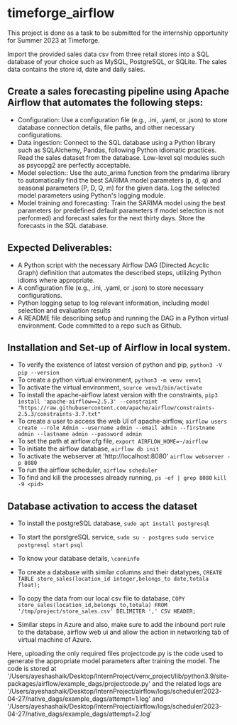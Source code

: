 # timeforge_airflow

This project is done as a task to be submitted for the internship opportunity for Summer 2023 at Timeforge.

Import the provided sales data csv from three retail stores into a SQL database of your choice such as MySQL, PostgreSQL, or SQLite. The sales data contains the store id, date and daily sales.

## Create a sales forecasting pipeline using Apache Airflow that automates the following steps:

* Configuration: Use a configuration file (e.g., .ini, .yaml, or .json) to store database connection details, file paths, and other necessary configurations.
*  Data ingestion: Connect to the SQL database using a Python library such as SQLAlchemy, Pandas, following Python idiomatic practices. Read the sales dataset from the database. Low-level sql modules such as psycopg2 are perfectly acceptable.
* Model selection:: Use the auto_arima function from the pmdarima library to automatically find the best SARIMA model parameters (p, d, q) and seasonal parameters (P, D, Q, m) for the given data. Log the selected model parameters using Python's logging module.
* Model training and forecasting: Train the SARIMA model using the best parameters (or predefined default parameters if model selection is not performed) and forecast sales for the next thirty days. Store the forecasts in the SQL database.

## Expected Deliverables:
* A Python script with the necessary Airflow DAG (Directed Acyclic Graph) definition that automates the described steps, utilizing Python idioms where appropriate. 
* A configuration file (e.g., .ini, .yaml, or .json) to store necessary configurations.
* Python logging setup to log relevant information, including model selection and evaluation results
* A README file describing setup and running the DAG in a Python virtual environment. Code committed to a repo such as Github.

## Installation and Set-up of Airflow in local system.
* To verify the existence of latest version of python and pip,
``` python3 -V ```
``` pip --version ```
* To create a python virtual environment,
``` python3 -m venv venv1 ```
* To activate the virtual environment,
``` source venv1/bin/activate ```
* To install the apache-airflow latest version with the constraints,
``` pip3 install 'apache-airflow==2.5.3' --constraint "https://raw.githubusercontent.com/apache/airflow/constraints-2.5.3/constraints-3.7.txt" ```
* To create a user to access the web UI of apache-airflow,
``` airflow users  create --role Admin --username admin --email admin --firstname admin --lastname admin --password admin ```
* To set the path at airflow.cfg file,
``` export AIRFLOW_HOME=~/airflow ```
* To initiate the airflow database,
``` airflow db init ```
* To activate the webserver at 'http://localhost:8080'
``` airflow webserver -p 8080 ```
* To run the airflow scheduler,
``` airflow scheduler ```
* To find and kill the processes already running,
``` ps -ef | grep 8080 ```
```kill -9 <pid> ```
## Database activation to access the dataset
* To install the postgreSQL database,
``` sudo apt install postgresql ```
* To start the porstgreSQL service,
``` sudo su - postgres ```
``` sudo service postgresql start ```
``` psql ```
* To know your database details,
``` \conninfo ```
* To create a database with similar columns and their datatypes,
``` CREATE TABLE store_sales(location_id integer,belongs_to date,totala float); ```
* To copy the data from our local csv file to database,
``` COPY store_sales(location_id,belongs_to,totala) FROM '/tmp/project/store_sales.csv' DELIMITER ',' CSV HEADER; ```

* Similar steps in Azure and also, make sure to add the inbound port rule to the database, airflow web ui and allow the action in networking tab of virtual machine of Azure.

Here, uploading the only required files projectcode.py is the code used to generate the appropriate model parameters after training the model. The code is stored at '/Users/ayeshashaik/Desktop/InternProject/venv_project/lib/python3.9/site-packages/airflow/example_dags/projectcode.py' and the related logs are '/Users/ayeshashaik/Desktop/InternProject/airflow/logs/scheduler/2023-04-27/native_dags/example_dags/attempt=1.log' and '/Users/ayeshashaik/Desktop/InternProject/airflow/logs/scheduler/2023-04-27/native_dags/example_dags/attempt=2.log'
